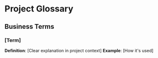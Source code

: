 # Project Glossary

## Business Terms

### [Term]
**Definition**: [Clear explanation in project context]
**Example**: [How it's used]